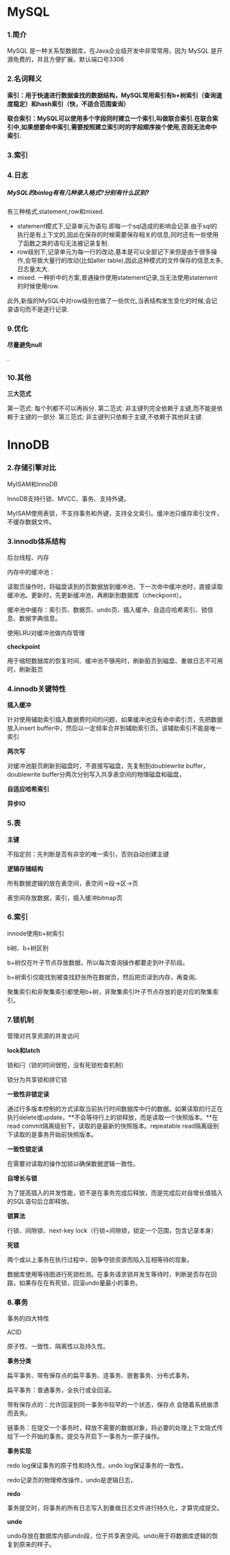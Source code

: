 # MySQL

### 1.简介

MySQL 是一种关系型数据库，在Java企业级开发中非常常用，因为 MySQL 是开源免费的，并且方便扩展。默认端口号3306

### **2.名词释义**

**索引：用于快速进行数据查找的数据结构，MySQL常用索引有b+树索引（查询速度稳定）和hash索引（快，不适合范围查询）**

**联合索引：MySQL可以使用多个字段同时建立一个索引,叫做联合索引.在联合索引中,如果想要命中索引,需要按照建立索引时的字段顺序挨个使用,否则无法命中索引.**

### **3.索引**

### 4.日志

#####  MySQL的binlog有有几种录入格式?分别有什么区别?

有三种格式,statement,row和mixed.

- statement模式下,记录单元为语句.即每一个sql造成的影响会记录.由于sql的执行是有上下文的,因此在保存的时候需要保存相关的信息,同时还有一些使用了函数之类的语句无法被记录复制.
- row级别下,记录单元为每一行的改动,基本是可以全部记下来但是由于很多操作,会导致大量行的改动(比如alter table),因此这种模式的文件保存的信息太多,日志量太大.
- mixed. 一种折中的方案,普通操作使用statement记录,当无法使用statement的时候使用row.

此外,新版的MySQL中对row级别也做了一些优化,当表结构发生变化的时候,会记录语句而不是逐行记录.

### **9.优化**

**尽量避免null**

.

### **10.其他**

**三大范式**

第一范式: 每个列都不可以再拆分. 第二范式: 非主键列完全依赖于主键,而不能是依赖于主键的一部分. 第三范式: 非主键列只依赖于主键,不依赖于其他非主键. 

# InnoDB

### 2.存储引擎对比

MyISAM和InnoDB

InnoDB支持行锁、MVCC、事务、支持外键。

MyISAM使用表锁，不支持事务和外键，支持全文索引。缓冲池只缓存索引文件，不缓存数据文件。

### 3.innodb体系结构

后台线程、内存

内存中的缓冲池：

读取页操作时，将磁盘读到的页数据放到缓冲池，下一次命中缓冲池时，直接读取缓冲池。更新时，先更新缓冲池，再刷新到数据库（checkpoint）。

缓冲池中缓存：索引页、数据页、undo页、插入缓冲、自适应哈希索引、锁信息、数据字典信息。

使用LRU对缓冲池做内存管理

**checkpoint**

用于缩短数据库的恢复时间、缓冲池不够用时，刷新脏页到磁盘、重做日志不可用时，刷新脏页

### 4.innodb关键特性

**插入缓冲**

针对使用辅助索引插入数据费时间的问题，如果缓冲池没有命中索引页，先把数据放入insert buffer中，然后以一定频率合并到辅助索引页。该辅助索引不能是唯一索引

**两次写**

对缓冲池脏页刷新到磁盘时，不直接写磁盘，先复制到doublewrite buffer，doublewrite buffer分两次分别写入共享表空间的物理磁盘和磁盘，

**自适应哈希索引**

**异步IO**

### 5.表

**主键**

不指定则：先判断是否有非空的唯一索引，否则自动创建主键

**逻辑存储结构**

所有数据逻辑的放在表空间，表空间→段→区→页

表空间存放数据，索引，插入缓冲bitmap页

### 6.索引

innode使用b+树索引

b树、b+树区别

b+树仅在叶子节点存放数据，所以每次查询操作都要走到叶子阶段。

b+树索引仅能找到被查找舒张所在数据页，然后把页读到内存，再查询。

聚集索引和非聚集索引都使用b+树，非聚集索引叶子节点存放的是对应的聚集索引。

### 7.锁机制

管理对共享资源的并发访问

**lock和latch**

锁和闩（锁的时间很短，没有死锁检查机制）

锁分为共享锁和排它锁

**一致性非锁定读**

通过行多版本控制的方式读取当前执行时间数据库中行的数据。如果读取的行正在执行delete或update，**不会等待行上的锁释放，而是读取一个快照版本。**在read commit隔离级别下，读取的是最新的快照版本。repeatable read隔离级别下读取的是事务开始前快照版本。

**一致性锁定读**

在需要对读取的操作加锁以确保数据逻辑一致性。

**自增长与锁**

为了提高插入的并发性能，锁不是在事务完成后释放，而是完成后对自增长值插入的SQL语句后立即释放。

**锁算法**

行锁、间隙锁、next-key lock（行锁+间隙锁，锁定一个范围，包含记录本身）

**死锁**

两个或以上事务在执行过程中，因争夺锁资源而陷入互相等待的现象。

数据库使用等待图进行死锁检测。在事务请求锁并发生等待时，判断是否存在回路，如果存在在有死锁，回滚undo量最小的事务。

### **8.事务**

事务的四大特性

ACID

原子性、一致性、隔离性以及持久性。

**事务分类**

扁平事务、带有保存点的扁平事务、连事务、嵌套事务、分布式事务。

扁平事务：普通事务，全执行或全回滚。

带有保存点的：允许回滚到同一事务中较早的一个状态，保存点 会随着系统崩溃而丢失。

链事务：在提交一个事务时，释放不需要的数据对象，将必要的处理上下文隐式传给下一个开始的事务。提交与开启下一事务为一原子操作。

**事务实现**

redo log保证事务的原子性和持久性，undo log保证事务的一致性。

redo记录页的物理修改操作，undo是逻辑日志，

**redo**

事务提交时，将事务的所有日志写入到重做日志文件进行持久化，才算完成提交。

**undo**

undo存放在数据库内部undo段，位于共享表空间。undo用于将数据库逻辑的恢复到原来的样子。

